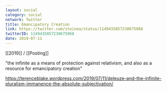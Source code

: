 ```yaml
---
layout: social
category: social
network: Twitter
title: Emancipatory Creation
link: https://twitter.com/steinea/status/1149435857230675968
twitterID: 1149435857230675968
date: 2019-07-11
---
```


[[2019]] / [[Posting]]

"the infinite as a means of protection against relativism, and also as a resource for emancipatory creation"

<https://terenceblake.wordpress.com/2019/07/11/deleuze-and-the-infinite-pluralism-immanence-the-absolute-subjectivation/>
